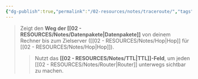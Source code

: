```yaml
---
{"dg-publish":true,"permalink":"/02-resources/notes/traceroute/","tags":["informatik/betriebssystem/windows/command","informatik/netzwerk"],"noteIcon":"","updated":"2025-09-10T16:55:35.556+02:00"}
---
```


> Zeigt den **Weg der [[02 - RESOURCES/Notes/Datenpakete\|Datenpakete]]** von deinem Rechner bis zum Zielserver ([[02 - RESOURCES/Notes/Hop\|Hop]] für [[02 - RESOURCES/Notes/Hop\|Hop]]).  
>> Nutzt das **[[02 - RESOURCES/Notes/TTL\|TTL]]-Feld**, um jeden [[02 - RESOURCES/Notes/Router\|Router]] unterwegs sichtbar zu machen.
